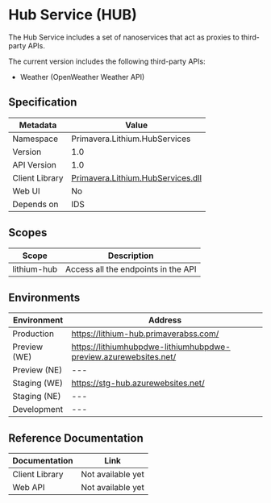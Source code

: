 # Hub Service (HUB)

The Hub Service includes a set of nanoservices that act as proxies to third-party APIs.

The current version includes the following third-party APIs:

- Weather (OpenWeather Weather API)

## Specification

| Metadata | Value |
| - | - |
| Namespace | Primavera.Lithium.HubServices |
| Version | 1.0 |
| API Version | 1.0 |
| Client Library | [Primavera.Lithium.HubServices.dll](http://nuget.primaverabss.com:82/feeds/public-lithium-general/Primavera.Lithium.HubServices/) |
| Web UI | No |
| Depends on | IDS

## Scopes

| Scope | Description |
| - | - |
| lithium-hub | Access all the endpoints in the API |

## Environments

| Environment | Address |
| - | - |
| Production | <https://lithium-hub.primaverabss.com/> |
| Preview (WE) | <https://lithiumhubpdwe-lithiumhubpdwe-preview.azurewebsites.net/> |
| Preview (NE) | --- |
| Staging (WE) | <https://stg-hub.azurewebsites.net/> |
| Staging (NE) | --- |
| Development | --- |

## Reference Documentation

| Documentation | Link |
| - | - |
| Client Library | Not available yet |
| Web API | Not available yet |
